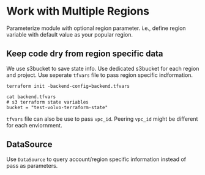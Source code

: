 # Work with Multiple Regions
Parameterize module with optional region parameter. i.e., define  region variable with default value as your popular region.
## Keep code dry from region specific data
We use s3bucket to save state info. Use dedicated s3bucket for each region and project. Use seperate `tfvars` file to pass region specific indformation.  

```
terraform init -backend-config=backend.tfvars
```
```
cat backend.tfvars
# s3 terraform state variables
bucket = "test-volvo-terraform-state"
```
`tfvars` file can also be use to pass `vpc_id`. Peering `vpc_id` might be different for each enviornment.

## DataSource
Use `DataSource` to query account/region specific information  instead of pass as parameters.